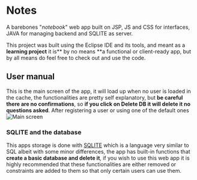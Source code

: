 # Notes
 A barebones "*notebook*" web app built on JSP, JS and CSS for interfaces, JAVA for managing backend and SQLITE as server.
 
 This project was built using the  Eclipse IDE and its tools, and meant as a **learning project** it is** by no means **a functional or client-ready app, but by all means do feel free to check out and use the code.

## User manual
This is the main screen of the app, it will load up when no user is loaded in the cache, the functionalities are pretty self explanatory, but **be careful there are no confirmations**,  so **if you click on Delete DB it will delete it no questions asked**.
After registering a user or using one of the default ones
![Main screen](https://raw.githubusercontent.com/wertons/Notes/main/github/resources/login_screen.bmp "The first screen you will se")

### SQLITE and the database
This apps storage is done with [SQLITE](https://www.sqlite.org/index.html "SQLITE") which is a language very similar to SQL albeit with some minor differences, the app has built-in functions that **create a basic database and delete it**, if you wish to use this web app it is highly recommended that these functionalities are either removed or constraints are added to them so that only certain users can use them.
